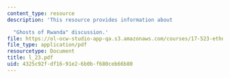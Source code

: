 ```yaml
---
content_type: resource
description: 'This resource provides information about

  "Ghosts of Rwanda" discussion.'
file: https://ol-ocw-studio-app-qa.s3.amazonaws.com/courses/17-523-ethnicity-and-race-in-world-politics-fall-2005/4325c92fdf1691e26b0bf680ceb66b80_l_23.pdf
file_type: application/pdf
resourcetype: Document
title: l_23.pdf
uid: 4325c92f-df16-91e2-6b0b-f680ceb66b80
---
```

